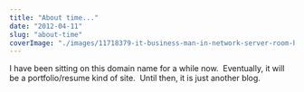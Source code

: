 ```yaml
---
title: "About time..."
date: "2012-04-11"
slug: "about-time"
coverImage: "./images/11718379-it-business-man-in-network-server-room-have-problems-and-looking-for-disaster-situation-solution1.jpg"
---
```


I have been sitting on this domain name for a while now.  Eventually, it will be a portfolio/resume kind of site.  Until then, it is just another blog.
